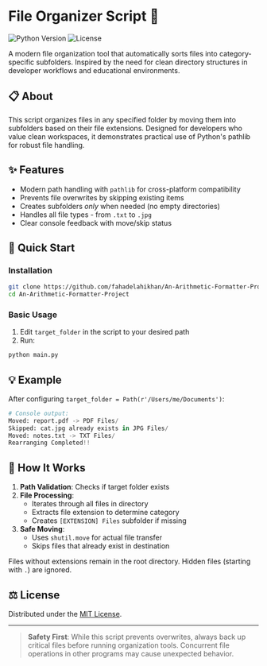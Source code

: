 # File Organizer Script 📂

![Python Version](https://img.shields.io/badge/python-3.4%2B-blue)
![License](https://img.shields.io/badge/license-MIT-green)

A modern file organization tool that automatically sorts files into category-specific subfolders. Inspired by the need for clean directory structures in developer workflows and educational environments.

## 📋 About
This script organizes files in any specified folder by moving them into subfolders based on their file extensions. Designed for developers who value clean workspaces, it demonstrates practical use of Python's pathlib for robust file handling.

## ✨ Features
- Modern path handling with `pathlib` for cross-platform compatibility
- Prevents file overwrites by skipping existing items
- Creates subfolders *only* when needed (no empty directories)
- Handles all file types - from `.txt` to `.jpg`
- Clear console feedback with move/skip status

## 🚀 Quick Start

### Installation
```bash
git clone https://github.com/fahadelahikhan/An-Arithmetic-Formatter-Project.git
cd An-Arithmetic-Formatter-Project
```

### Basic Usage
1. Edit `target_folder` in the script to your desired path
2. Run:
```python
python main.py
```

## 💡 Example
After configuring `target_folder = Path(r'/Users/me/Documents')`:
```python
# Console output:
Moved: report.pdf -> PDF Files/
Skipped: cat.jpg already exists in JPG Files/
Moved: notes.txt -> TXT Files/
Rearranging Completed!!
```

## 🧠 How It Works
1. **Path Validation**: Checks if target folder exists
2. **File Processing**:
   - Iterates through all files in directory
   - Extracts file extension to determine category
   - Creates `[EXTENSION] Files` subfolder if missing
3. **Safe Moving**:
   - Uses `shutil.move` for actual file transfer
   - Skips files that already exist in destination

Files without extensions remain in the root directory. Hidden files (starting with `.`) are ignored.

## ⚖️ License
Distributed under the [MIT License](LICENSE).

---

> **Safety First**: While this script prevents overwrites, always back up critical files before running organization tools. Concurrent file operations in other programs may cause unexpected behavior.
